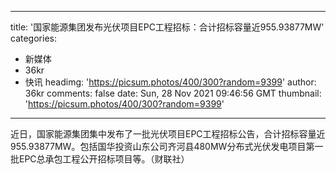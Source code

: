 
---
title: '国家能源集团发布光伏项目EPC工程招标：合计招标容量近955.93877MW'
categories: 
 - 新媒体
 - 36kr
 - 快讯
headimg: 'https://picsum.photos/400/300?random=9399'
author: 36kr
comments: false
date: Sun, 28 Nov 2021 09:46:56 GMT
thumbnail: 'https://picsum.photos/400/300?random=9399'
---

<div>   
近日，国家能源集团集中发布了一批光伏项目EPC工程招标公告，合计招标容量近955.93877MW。包括国华投资山东公司齐河县480MW分布式光伏发电项目第一批EPC总承包工程公开招标项目等。（财联社）  
</div>
            